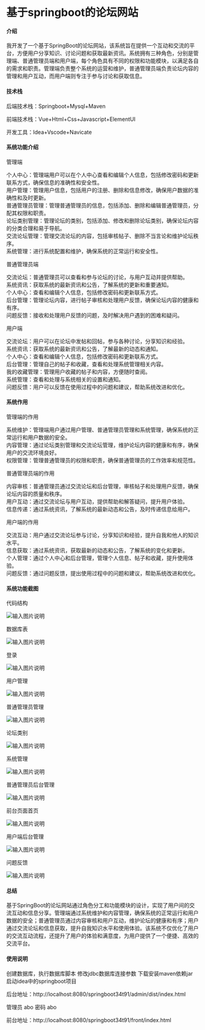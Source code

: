# 基于springboot的论坛网站

#### 介绍

我开发了一个基于SpringBoot的论坛网站，该系统旨在提供一个互动和交流的平台，方便用户分享知识、讨论问题和获取最新资讯。系统拥有三种角色，分别是管理端、普通管理员端和用户端，每个角色具有不同的权限和功能模块，以满足各自的需求和职责。管理端负责整个系统的运营和维护，普通管理员端负责论坛内容的管理和用户互动，而用户端则专注于参与讨论和获取信息。

#### 技术栈

后端技术栈：Springboot+Mysql+Maven

前端技术栈：Vue+Html+Css+Javascript+ElementUI

开发工具：Idea+Vscode+Navicate

#### 系统功能介绍

管理端

个人中心：管理端用户可以在个人中心查看和编辑个人信息，包括修改密码和更新联系方式，确保信息的准确性和安全性。  
用户管理：管理用户信息，包括用户的注册、删除和信息修改，确保用户数据的准确性和及时更新。  
普通管理员管理：管理普通管理员的信息，包括添加、删除和编辑普通管理员，分配其权限和职责。  
论坛类别管理：管理论坛的类别，包括添加、修改和删除论坛类别，确保论坛内容的分类合理和易于导航。  
交流论坛管理：管理交流论坛的内容，包括审核帖子、删除不当言论和维护论坛秩序。  
系统管理：进行系统配置和维护，确保系统的正常运行和安全性。  

普通管理员端  

交流论坛：普通管理员可以查看和参与论坛的讨论，与用户互动并提供帮助。  
系统资讯：获取系统的最新资讯和公告，了解系统的更新和重要通知。  
个人中心：查看和编辑个人信息，包括修改密码和更新联系方式。  
后台管理：管理论坛内容，进行帖子审核和处理用户反馈，确保论坛内容的健康和有序。  
问题反馈：接收和处理用户反馈的问题，及时解决用户遇到的困难和疑问。  

用户端  

交流论坛：用户可以在论坛中发帖和回帖，参与各种讨论，分享知识和经验。  
系统资讯：获取系统的最新资讯和公告，了解最新的动态和通知。  
个人中心：查看和编辑个人信息，包括修改密码和更新联系方式。  
后台管理：管理自己的帖子和收藏，查看和处理系统管理相关内容。  
我的收藏管理：管理用户收藏的帖子和内容，方便随时查阅。  
系统管理：查看和处理与系统相关的设置和通知。  
问题反馈：用户可以反馈在使用过程中的问题和建议，帮助系统改进和优化。  

#### 系统作用

管理端的作用

系统维护：管理端用户通过用户管理、普通管理员管理和系统管理，确保系统的正常运行和用户数据的安全。  
内容管理：通过论坛类别管理和交流论坛管理，维护论坛内容的健康和有序，确保用户的交流环境良好。  
权限管理：管理普通管理员的权限和职责，确保普通管理员的工作效率和规范性。  

普通管理员端的作用  

内容审核：普通管理员通过交流论坛和后台管理，审核帖子和处理用户反馈，确保论坛内容的质量和秩序。  
用户互动：通过交流论坛与用户互动，提供帮助和解答疑问，提升用户体验。  
信息传递：通过系统资讯，了解系统的最新动态和公告，及时传递信息给用户。  

用户端的作用  

交流互动：用户通过交流论坛参与讨论，分享知识和经验，提升自我和他人的知识水平。  
信息获取：通过系统资讯，获取最新的动态和公告，了解系统的变化和更新。  
个人管理：通过个人中心和后台管理，管理个人信息、帖子和收藏，提升使用体验。  
问题反馈：通过问题反馈，提出使用过程中的问题和建议，帮助系统改进和优化。  

#### 系统功能截图

代码结构

![输入图片说明](images/a5b07c34778786ee86f30978a414049.png)

数据库表

![输入图片说明](images/8094d8bcb2fbcabad74f52bf5d46b6f.png)

登录

![输入图片说明](images/7669490180b3299afbf1db9204c41e3.png)

用户管理

![输入图片说明](images/0e9062feaa735a8f989971a1cc83701.png)

普通管理员管理

![输入图片说明](images/9532cd96bf12e068c66e5de05e65b6f.png)

论坛类别

![输入图片说明](images/f32e72758bd8a74b29d02770dcdaedc.png)

系统管理

![输入图片说明](images/6bb2daa2b3b118fd0391917d7b822bf.png)

普通管理员后台管理

![输入图片说明](images/59979278fc98fe2fad978c8b0ca46b4.png)

前台页面首页

![输入图片说明](images/2ea63a0aacf561c48f78d874959f399.png)

用户端后台管理

![输入图片说明](images/67f9d730ce53858b42ea2774528909d.png)

问题反馈

![输入图片说明](images/9152e50a7e23a476042bd5402af6bac.png)

#### 总结

基于SpringBoot的论坛网站通过角色分工和功能模块的设计，实现了用户间的交流互动和信息分享。管理端通过系统维护和内容管理，确保系统的正常运行和用户数据的安全；普通管理员通过内容审核和用户互动，维护论坛的健康和有序；用户通过交流论坛和信息获取，提升自我知识水平和使用体验。该系统不仅优化了用户的交流互动流程，还提升了用户的体验和满意度，为用户提供了一个便捷、高效的交流平台。

#### 使用说明

创建数据库，执行数据库脚本 修改jdbc数据库连接参数 下载安装maven依赖jar 启动idea中的springboot项目

后台地址：http://localhost:8080/springboot34t91/admin/dist/index.html

管理员  abo 密码 abo

前台地址：http://localhost:8080/springboot34t91/front/index.html



